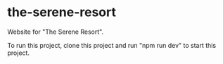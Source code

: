 # the-serene-resort
Website for "The Serene Resort".


To run this project, clone this project and run "npm run dev" to start this project.
